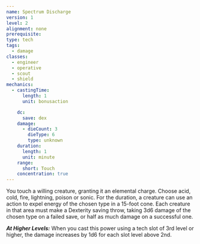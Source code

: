 ```yaml
---
name: Spectrum Discharge
version: 1
level: 2
alignment: none
prerequisite: 
type: tech
tags:
  - damage
classes:
  - engineer
  - operative
  - scout
  - shield
mechanics:
  - castingTime:
      length: 1
      unit: bonusaction

    dc:
      save: dex
    damage:
      - dieCount: 3
        dieType: 6
        type: unknown
    duration:
      length: 1
      unit: minute
    range:
      short: Touch
    concentration: true
---
```

You touch a willing creature, granting it an elemental charge. Choose acid, cold, fire, lightning, poison or sonic. For the duration, a creature can use an action to expel energy of the chosen type in a 15-foot cone. Each creature in that area must make a Dexterity saving throw, taking 3d6 damage of the chosen type on a failed save, or half as much damage on a successful one.

***__At Higher Levels__:*** When you cast this power using a tech slot of 3rd level or higher, the damage increases by 1d6 for each slot level above 2nd.
    